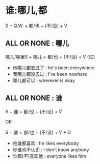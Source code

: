 # 谁:哪儿,都

S + Q.W. + 都/也 + (不/没) + V

## ALL OR NONE : 哪儿

哪儿/哪里S + 哪儿 + 都/也 + (不/没) + V (过)

- 他哪儿都去过了 : he's been everywhere
- 我哪儿都没去过 : I've been nowhere
- 哪儿都可以 : wherever is okay

## ALL OR NONE : 谁

S + 谁 + 都/也 + (不/没) + V

OR

S + 谁 + 都/也 + (不/没) + V + O

- 他谁都喜欢 : he likes everybody
- 你谁也不认识 : I don't know anybody
- 谁都(不)喜欢他 : everyone likes him
